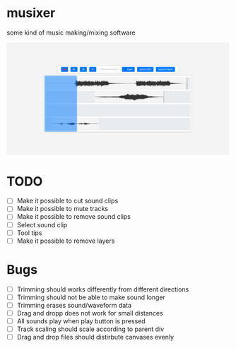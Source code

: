 # musixer
some kind of music making/mixing software

![example image](./example.png)

# TODO

- [ ] Make it possible to cut sound clips
- [ ] Make it possible to mute tracks
- [ ] Make it possible to remove sound clips
- [ ] Select sound clip
- [ ] Tool tips
- [ ] Make it possible to remove layers

# Bugs

- [ ] Trimming should works differently from different directions
- [ ] Trimming should not be able to make sound longer
- [ ] Trimming erases sound/waveform data
- [ ] Drag and dropp does not work for small distances
- [ ] All sounds play when play button is pressed
- [ ] Track scaling should scale according to parent div
- [ ] Drag and drop files should distirbute canvases evenly
